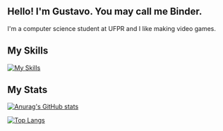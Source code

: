 ## Hello! I'm Gustavo. You may call me Binder.

I'm a computer science student at UFPR and I like making video games.

## My Skills

[![My Skills](https://skillicons.dev/icons?i=swift,c,cs,python,unity)](https://skillicons.dev)

## My Stats

[![Anurag's GitHub stats](https://github-readme-stats.vercel.app/api?username=gustan13&show_icons=true&theme=merko)](https://github.com/anuraghazra/github-readme-stats)

[![Top Langs](https://github-readme-stats.vercel.app/api/top-langs/?username=gustan13&theme=merko)](https://github.com/anuraghazra/github-readme-stats)
